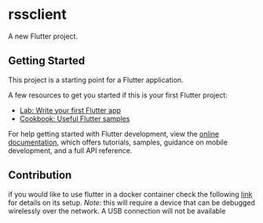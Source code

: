 # rssclient

A new Flutter project.

## Getting Started

This project is a starting point for a Flutter application.

A few resources to get you started if this is your first Flutter project:

- [Lab: Write your first Flutter app](https://docs.flutter.dev/get-started/codelab)
- [Cookbook: Useful Flutter samples](https://docs.flutter.dev/cookbook)

For help getting started with Flutter development, view the
[online documentation](https://docs.flutter.dev/), which offers tutorials,
samples, guidance on mobile development, and a full API reference.

## Contribution
if you would like to use flutter in a docker container check the following [link](https://blog.codemagic.io/how-to-dockerize-flutter-apps/) for details on its setup. *Note*: this will require a device that can be debugged wirelessly over the network. A USB connection will not be available
